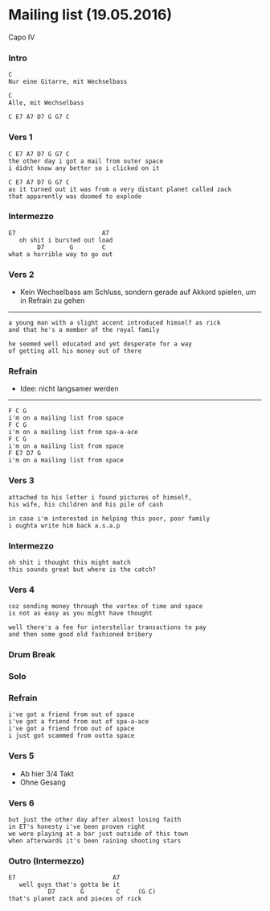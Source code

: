 Mailing list (19.05.2016)
=========================

Capo IV

### Intro

	C
	Nur eine Gitarre, mit Wechselbass

	C
	Alle, mit Wechselbass

	C E7 A7 D7 G G7 C


### Vers 1

	C E7 A7 D7 G G7 C
	the other day i got a mail from outer space
	i didnt know any better so i clicked on it

	C E7 A7 D7 G G7 C
	as it turned out it was from a very distant planet called zack
	that apparently was doomed to explode


### Intermezzo

	E7                        A7
	   oh shit i bursted out load
	        D7       G        C
	what a horrible way to go out

### Vers 2

* Kein Wechselbass am Schluss, sondern gerade auf Akkord spielen, um in Refrain zu gehen

---

	a young man with a slight accent introduced himself as rick
	and that he's a member of the royal family

	he seemed well educated and yet desperate for a way
	of getting all his money out of there


### Refrain

* Idee: nicht langsamer werden

---

	F C G
	i'm on a mailing list from space
	F C G
	i'm on a mailing list from spa-a-ace
	F C G
	i'm on a mailing list from space
	F E7 D7 G
	i'm on a mailing list from space

### Vers 3

	attached to his letter i found pictures of himself,
	his wife, his children and his pile of cash

	in case i'm interested in helping this poor, poor family
	i oughta write him back a.s.a.p

### Intermezzo

	oh shit i thought this might match
	this sounds great but where is the catch?

### Vers 4

	coz sending money through the vortex of time and space
	is not as easy as you might have thought

	well there's a fee for interstellar transactions to pay
	and then some good old fashioned bribery

### Drum Break

### Solo

### Refrain

	i've got a friend from out of space
	i've got a friend from out of spa-a-ace
	i've got a friend from out of space
	i just got scammed from outta space

### Vers 5

* Ab hier 3/4 Takt
* Ohne Gesang

### Vers 6

	but just the other day after almost losing faith
	in ET's honesty i've been proven right
	we were playing at a bar just outside of this town
	when afterwards it's been raining shooting stars

### Outro (Intermezzo)

	E7                           A7
	   well guys that's gotta be it
		       D7       G         C     (G C)
	that's planet zack and pieces of rick

